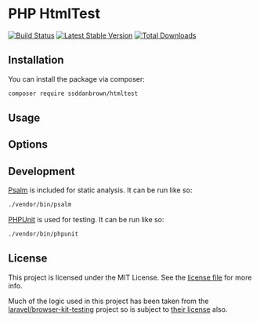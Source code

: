 # PHP HtmlTest

[![Build Status](https://github.com/ssddanbrown/htmltest/workflows/phpunit/badge.svg)](https://github.com/ssddanbrown/htmltest/actions)
[![Latest Stable Version](https://poser.pugx.org/ssddanbrown/htmltest/v)](https://packagist.org/packages/ssddanbrown/htmltest)
[![Total Downloads](https://poser.pugx.org/ssddanbrown/htmltest/downloads)](https://packagist.org/packages/ssddanbrown/htmltest)

## Installation

You can install the package via composer:

```bash
composer require ssddanbrown/htmltest
```

## Usage

## Options

## Development

[Psalm](https://psalm.dev/) is included for static analysis. It can be run like so:

```bash
./vendor/bin/psalm
```

[PHPUnit](https://phpunit.de/) is used for testing. It can be run like so:

```bash
./vendor/bin/phpunit
```

## License

This project is licensed under the MIT License. See the [license file](https://github.com/ssddanbrown/htmltest/blob/main/license.md) for more info.

Much of the logic used in this project has been taken from the [laravel/browser-kit-testing](https://github.com/laravel/browser-kit-testing) project so is subject to [their license](https://github.com/laravel/browser-kit-testing/blob/6.x/LICENSE.md) also.